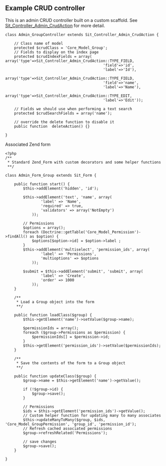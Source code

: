 Example CRUD controller
-----------------------

This is an admin CRUD controller built on a custom scaffold. See [Sit_Controller_Admin_CrudAction](https://github.com/JamesHight/php-code-examples/blob/master/Zend%20OAuth/Sit/Controller/Admin/CrudAction.php) for more detail.

	class Admin_GroupController extends Sit_Controller_Admin_CrudAction {

		// Class name of model
		protected $crudClass = 'Core_Model_Group';
		// Fields to display on the index page
		protected $crudIndexFields = array(	array('type'=>Sit_Controller_Admin_CrudAction::TYPE_FIELD,
												'field'=>'id',
												'label'=>'Id'),
											array('type'=>Sit_Controller_Admin_CrudAction::TYPE_FIELD,
												'field'=>'name',
												'label'=>'Name'),
											array('type'=>Sit_Controller_Admin_CrudAction::TYPE_EDIT,
												'label'=>'Edit'));

		// Fields we should use when performing a text search
		protected $crudSearchFields = array('name');
		
		// override the delete function to disable it
		public function  deleteAction() {}

	}

Associated Zend form

	<?php
	/**
	 * Standard Zend_Form with custom decorators and some helper functions
	 **/	 

	class Admin_Form_Group extends Sit_Form {
		
		public function start() {
			$this->addElement('hidden', 'id');
			
			$this->addElement('text', 'name', array(
					'label' => 'Name',
					'required' => true,
					'validators' => array('NotEmpty')
				));

			// Permissions
			$options = array();
			foreach (Doctrine::getTable('Core_Model_Permission')->findAll() as $option) {
				$options[$option->id] = $option->label ;
			}
			$this->addElement('multiselect', 'permission_ids', array(
					'label' => 'Permissions',
					'multioptions' => $options
				));

			$submit = $this->addElement('submit', 'submit', array(
					'label' => 'Create',
					'order' => 1000
				));
	    }

	    /**
	     * Load a Group object into the form
	     **/

	    public function loadClass($group) {
	    	$this->getElement('name')->setValue($group->name);

			$permissionIds = array();
			foreach ($group->Permissions as $permission) {
				$permissionIds[] = $permission->id;
			}
			$this->getElement('permission_ids')->setValue($permissionIds);
		}
	    
	    /**
	     * Save the contents of the form to a Group object
	     **/

	    public function updateClass($group) {
	    	$group->name = $this->getElement('name')->getValue();

			if (!$group->id) {
				$group->save();
			}

			// Permissions
			$ids = $this->getElement('permission_ids')->getValue();
			// Custom helper function for updating many to many associates
			$this->updateManyToMany($group, $ids, 'Core_Model_GroupPermission', 'group_id', 'permission_id');
			// Refresh cached associated permissions
			$group->refreshRelated('Permissions');

			// save changes
	    	$group->save();
	    }

	}
